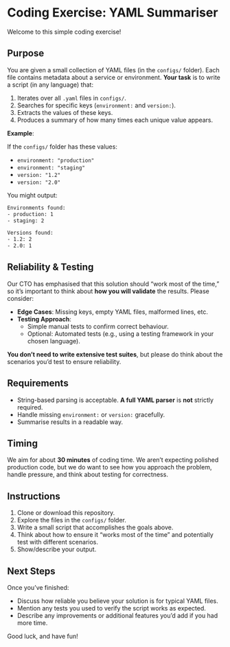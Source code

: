 # Coding Exercise: YAML Summariser

Welcome to this simple coding exercise!

## Purpose

You are given a small collection of YAML files (in the `configs/` folder). Each file contains metadata about a service or environment. **Your task** is to write a script (in any language) that:

1. Iterates over all `.yaml` files in `configs/`.
2. Searches for specific keys (`environment:` and `version:`).
3. Extracts the values of these keys.
4. Produces a summary of how many times each unique value appears.

**Example**:

If the `configs/` folder has these values:
- `environment: "production"`
- `environment: "staging"`
- `version: "1.2"`
- `version: "2.0"`

You might output:

```bash
Environments found:
- production: 1
- staging: 2

Versions found:
- 1.2: 2
- 2.0: 1
```

## Reliability & Testing

Our CTO has emphasised that this solution should “work most of the time,” so it’s important to think about **how you will validate** the results. Please consider:

- **Edge Cases**: Missing keys, empty YAML files, malformed lines, etc.
- **Testing Approach**:
  - Simple manual tests to confirm correct behaviour.
  - Optional: Automated tests (e.g., using a testing framework in your chosen language).

**You don’t need to write extensive test suites**, but please do think about the scenarios you’d test to ensure reliability.

## Requirements

- String-based parsing is acceptable. **A full YAML parser** is **not** strictly required.
- Handle missing `environment:` or `version:` gracefully.
- Summarise results in a readable way.

## Timing

We aim for about **30 minutes** of coding time. We aren’t expecting polished production code, but we do want to see how you approach the problem, handle pressure, and think about testing for correctness.

## Instructions

1. Clone or download this repository.
2. Explore the files in the `configs/` folder.
3. Write a small script that accomplishes the goals above.
4. Think about how to ensure it “works most of the time” and potentially test with different scenarios.
5. Show/describe your output.

## Next Steps

Once you’ve finished:

- Discuss how reliable you believe your solution is for typical YAML files.
- Mention any tests you used to verify the script works as expected.
- Describe any improvements or additional features you’d add if you had more time.

Good luck, and have fun!

